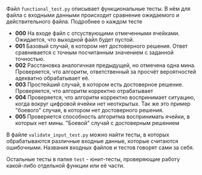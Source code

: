 Файл `functional_test.py` описывает функциональные тесты. В нём для файла с входными данными происходит сравнение ожидаемого и 
действительного файла. Подробнее о каждом тесте
* **000** На входе файл с отсуствующими отмеченными ячейками. Ожидается, что выходной файл будет пустой.
* **001** Базовый случай, в котором нет достоверного решения. Ответ сравнивается с точным посчитанным значением с заданной точностью.
* **002** Расстановка аналогичная предыдущей, но отмечена одна мина. Проверяется, что алгоритм, ответственный за просчёт вероятностей
адекватно обрабатывает её.
* **003** Простейший случай, в котором есть достоверное решение. Проверяется, что алгоритм корректно отрабатывает
* **004** Проверяется, что алгоритм корректно воспринимает ситуацию, когда вокруг цифровой ячейки нет неоткрытых. Так же это пример
"боевого" случая, в котором нет достоверного решения.
* **005** Проверяется способность алгоритма воспринимать ячейки, в которых нет мины. "Боевой" случай с достоверным решением


В файле `validate_input_test.py` можно найти тесты, в которых обрабатываются различные входные данные, которые считаются ошибочными.
Названия входных файлов и тестов говорят сами за себя.

Остальные тесты в папке `test` - юнит-тесты, проверяющие работу какой-либо отдельной функции или её части.
